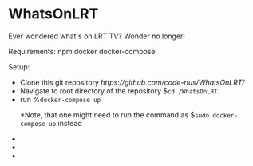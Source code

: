 # WhatsOnLRT
Ever wondered what's on LRT TV? Wonder no longer!

Requirements:
  npm
  docker
  docker-compose
  
Setup:

<ul>
  <li>Clone this git repository <i>https://github.com/code-rius/WhatsOnLRT/</i></li>
  <li>Navigate to root directory of the repository  $<code>cd /WhatsOnLRT</code></li>
  <li>run %<code>docker-compose up</code>
    <p style="padding-top:0">
      *Note, that one might need to run the command as $<code>sudo docker-compose up</code> instead
    </p>
  </li>
  <li></li>
  <li></li>
  <li></li>
  
</ul>
  

  
